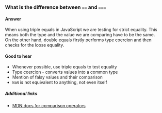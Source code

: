 ### What is the difference between `==` and `===`

#### Answer

When using triple equals in JavaScript we are testing for strict equality. This means both the type and the value we are comparing have to be the same. On the other hand, double equals firstly performs type coercion and then checks for the loose equality.

#### Good to hear

* Whenever possible, use triple equals to test equality
* Type coercion - converts values into a common type
* Mention of falsy values and their comparison
* `NaN` is not equivalent to anything, not even itself

##### Additional links

* [MDN docs for comparison operators](https://developer.mozilla.org/en-US/docs/Web/JavaScript/Reference/Operators/Comparison_Operators)

<!-- tags: (javascript) -->

